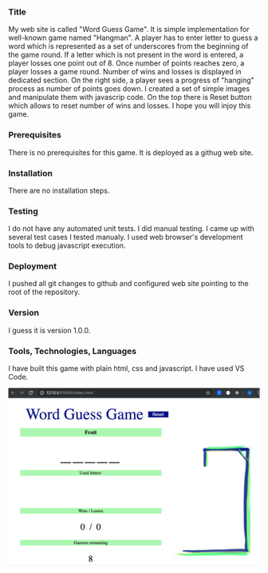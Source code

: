 ### Title
My web site is called "Word Guess Game". It is simple implementation for well-known game named "Hangman". A player has to enter letter to guess a word which is represented as a set of underscores from the beginning of the game round. If a letter which is not present in the word is entered, a player losses one point out of 8. Once number of points reaches zero, a player losses a game round. Number of wins and losses is displayed in dedicated section. On the right side, a player sees a progress of "hanging" process as number of points goes down. I created a set of simple images and manipulate them with javascrip code. On the top there is Reset button which allows to reset number of wins and losses. I hope you will injoy this game.

### Prerequisites
There is no prerequisites for this game. It is deployed as a githug web site.

### Installation
There are no installation steps.

### Testing
I do not have any automated unit tests. I did manual testing.
I came up with several test cases I tested manualy.
I used web browser's development tools to debug javascript execution.

### Deployment
I pushed all git changes to github and configured web site pointing to the root of the repository.

### Version
I guess it is version 1.0.0.

### Tools, Technologies, Languages
I have built this game with plain html, css and javascript. I have used VS Code.



![screen](assets/images/screen.png)
